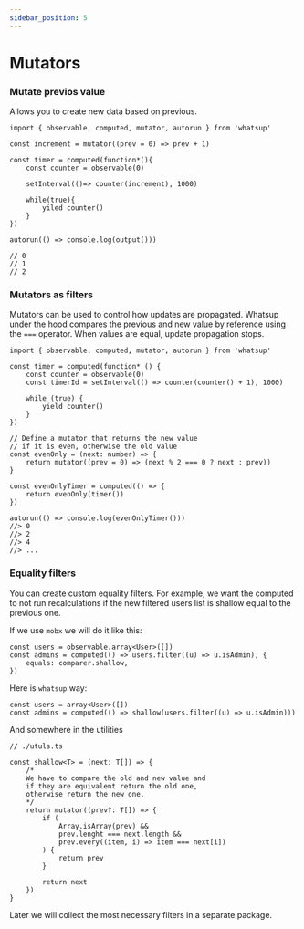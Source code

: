 ```yaml
---
sidebar_position: 5
---
```


# Mutators

### Mutate previos value

Allows you to create new data based on previous.

```tsx
import { observable, computed, mutator, autorun } from 'whatsup'

const increment = mutator((prev = 0) => prev + 1)

const timer = computed(function*(){
    const counter = observable(0)

    setInterval(()=> counter(increment), 1000)

    while(true){
        yiled counter()
    }
})

autorun(() => console.log(output()))

// 0
// 1
// 2
```

### Mutators as filters

Mutators can be used to control how updates are propagated. Whatsup under the hood compares the previous and new value by reference using the `===` operator. When values are equal, update propagation stops.

```tsx
import { observable, computed, mutator, autorun } from 'whatsup'

const timer = computed(function* () {
    const counter = observable(0)
    const timerId = setInterval(() => counter(counter() + 1), 1000)

    while (true) {
        yield counter()
    }
})

// Define a mutator that returns the new value
// if it is even, otherwise the old value
const evenOnly = (next: number) => {
    return mutator((prev = 0) => (next % 2 === 0 ? next : prev))
}

const evenOnlyTimer = computed(() => {
    return evenOnly(timer())
})

autorun(() => console.log(evenOnlyTimer()))
//> 0
//> 2
//> 4
//> ...
```

### Equality filters

You can create custom equality filters. For example, we want the computed to not run recalculations if the new filtered users list is shallow equal to the previous one.

If we use `mobx` we will do it like this:

```tsx
const users = observable.array<User>([])
const admins = computed(() => users.filter((u) => u.isAdmin), {
    equals: comparer.shallow,
})
```

Here is `whatsup` way:

```tsx
const users = array<User>([])
const admins = computed(() => shallow(users.filter((u) => u.isAdmin)))
```

And somewhere in the utilities

```tsx
// ./utuls.ts

const shallow<T> = (next: T[]) => {
    /*
    We have to compare the old and new value and
    if they are equivalent return the old one,
    otherwise return the new one.
    */
    return mutator((prev?: T[]) => {
        if (
            Array.isArray(prev) &&
            prev.lenght === next.length &&
            prev.every((item, i) => item === next[i])
        ) {
            return prev
        }

        return next
    })
}
```

Later we will collect the most necessary filters in a separate package.
